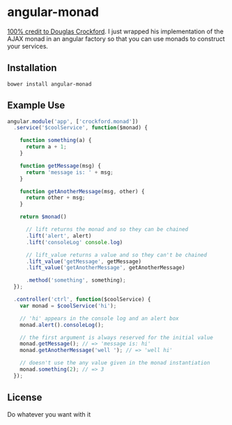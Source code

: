 # angular-monad

[100% credit to Douglas Crockford](https://github.com/douglascrockford/monad).
I just wrapped his implementation of the AJAX monad in an angular factory so
that you can use monads to construct your services.

## Installation

`bower install angular-monad`

## Example Use

```javascript
angular.module('app', ['crockford.monad'])
  .service('$coolService', function($monad) {

    function something(a) {
      return a + 1;
    }

    function getMessage(msg) {
      return 'message is: ' + msg;
    }

    function getAnotherMessage(msg, other) {
      return other + msg;
    }

    return $monad()

      // lift returns the monad and so they can be chained
      .lift('alert', alert)
      .lift('consoleLog' console.log)

      // lift_value returns a value and so they can't be chained
      .lift_value('getMessage', getMessage)
      .lift_value('getAnotherMessage', getAnotherMessage)

      .method('something', something);
  });

  .controller('ctrl', function($coolService) {
    var monad = $coolService('hi');

    // 'hi' appears in the console log and an alert box
    monad.alert().consoleLog();

    // the first argument is always reserved for the initial value
    monad.getMessage(); // => 'message is: hi'
    monad.getAnotherMessage('well '); // => 'well hi'

    // doesn't use the any value given in the monad instantiation
    monad.something(2); // => 3
  });
```

## License

Do whatever you want with it

